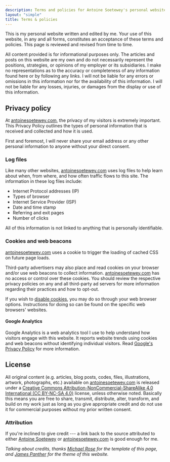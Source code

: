 ```yaml
---
description: Terms and policies for Antoine Soetewey's personal website
layout: "simple"
title: Terms & policies
---
```


This is my personal website written and edited by me. Your use of this website, in any and all forms, constitutes an acceptance of these terms and policies. This page is reviewed and revised from time to time.

All content provided is for informational purposes only. The articles and posts on this website are my own and do not necessarily represent the positions, strategies, or opinions of my employer or its subsidiaries. I make no representations as to the accuracy or completeness of any information found here or by following any links. I will not be liable for any errors or omissions in this information nor for the availability of this information. I will not be liable for any losses, injuries, or damages from the display or use of this information.

## Privacy policy

At [antoinesoetewey.com](/), the privacy of my visitors is extremely important. This Privacy Policy outlines the types of personal information that is received and collected and how it is used.

First and foremost, I will never share your email address or any other personal information to anyone without your direct consent.

### Log files

Like many other websites, [antoinesoetewey.com](/) uses log files to help learn about when, from where, and how often traffic flows to this site. The information in these log files include:

- Internet Protocol addresses (IP)
- Types of browser
- Internet Service Provider (ISP)
- Date and time stamp
- Referring and exit pages
- Number of clicks

All of this information is not linked to anything that is personally identifiable.

### Cookies and web beacons

[antoinesoetewey.com](/) uses a cookie to trigger the loading of cached CSS on future page loads.

Third-party advertisers may also place and read cookies on your browser and/or use web beacons to collect information. [antoinesoetewey.com](/) has no access or control over these cookies. You should review the respective privacy policies on any and all third-party ad servers for more information regarding their practices and how to opt-out.

If you wish to <a href="https://www.cookiesandyou.com/disable-cookies/" target="_blank" rel="noopener">disable cookies</a>, you may do so through your web browser options. Instructions for doing so can be found on the specific web browsers' websites.

<!---#### Amazon

Amazon, a third party affiliate marketing network, uses cookies to help make sure I get a commission when you buy a product after clicking on a link or ad banner that takes you to the site of one of their merchants. Read <a href="https://www.amazon.com/gp/help/customer/display.html?nodeId=468496" target="_blank" rel="noopener">Amazon's Privacy Notice</a>.
-->

#### Google Analytics

Google Analytics is a web analytics tool I use to help understand how visitors engage with this website. It reports website trends using cookies and web beacons without identifying individual visitors. Read <a href="https://policies.google.com/privacy?hl=en" target="_blank" rel="noopener">Google's Privacy Policy</a> for more information.

<!---
## Disclosure policy

I make money on this website through affiliate programs. If you click an affiliate link or ad banner and buy the product, you help support this website because I will get a percentage of that sale.

What this means for you:

* I became an affiliate to earn revenue towards the costs of running and maintaining this website. Where I have direct control over which ads are served on this website I offer only products that are directly related to the topic of this website and products that a reader/subscriber would have a genuine interest in or need of.
* I do not and will not recommend a product just for the sake of making money.
* I do not let the compensation I receive influence the content, topics, posts, or opinions expressed on this website.
* I respect and value my readers too much to write anything other than my own genuine and objective opinions and advice.

Just like this website, my disclosure policy is a work in progress. As the revenue streams evolve, so will this page.
-->

## License

All original content (e.g. articles, blog posts, codes, files, illustrations, artwork, photographs, etc.) available on [antoinesoetewey.com](/) is released under a <a href="https://creativecommons.org/licenses/by-nc-sa/4.0/" target="_blank" rel="noopener">Creative Commons Attribution-NonCommercial-ShareAlike 4.0 International (CC BY-NC-SA 4.0)</a> license, unless otherwise noted. Basically this means you are free to share, transmit, distribute, alter, transform, and build on my work just as long as you give appropriate credit and do not use it for commercial purposes without my prior written consent.

### Attribution

If you're inclined to give credit --- a link back to the source attributed to either [Antoine Soetewey](/) or [antoinesoetewey.com](/) is good enough for me.

*Talking about credits, thanks <a href="https://mademistakes.com" target="_blank" rel="noopener">Michael Rose</a> for the template of this page, and <a href="https://jamespanther.com/" target="_blank" rel="noopener">James Panther</a> for the theme of this website.*